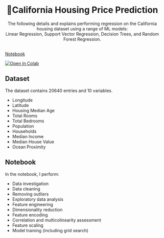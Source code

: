 <h1 align="center">🏡California Housing Price Prediction</h1>
<p align="center">The following details and explains performing regression on the California housing dataset using a range of ML models:</br>
Linear Regression, Support Vector Regression, Decision Trees, and Random Forest Regression.</br></br>

[Notebook](https://github.com/dilne/CaliforniaHousing/blob/main/California%20Housing.ipynb)

<a href="https://colab.research.google.com/github/dilne/CaliforniaHousing/blob/main/California%20Housing.ipynb" target="_blank">
  <img src="https://colab.research.google.com/assets/colab-badge.svg" alt="Open In Colab"/>
</a>

## Dataset
The dataset contains 20640 entries and 10 variables.
* Longitude
* Latitude
* Housing Median Age
* Total Rooms
* Total Bedrooms
* Population
* Households
* Median Income
* Median House Value
* Ocean Proximity

## Notebook
In the notebook, I perform:
* Data investigation
* Data cleaning
* Removing outliers
* Exploratory data analysis
* Feature engineering
* Dimensionality reduction
* Feature encoding
* Correlation and multicolinearity assessment
* Feature scaling
* Model training (including grid search) 
